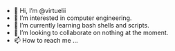 - 👋 Hi, I’m @virtuelii
- 👀 I’m interested in computer engineering.
- 🌱 I’m currently learning bash shells and scripts.
- 💞️ I’m looking to collaborate on nothing at the moment.
- 📫 How to reach me ...

<!---
virtuelii/virtuelii is a ✨ special ✨ repository because its `README.md` (this file) appears on your GitHub profile.
You can click the Preview link to take a look at your changes.
--->
